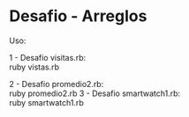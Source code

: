 # Desafio - Arreglos

Uso:

1 - Desafio visitas.rb:<br>
  ruby vistas.rb

2 - Desafio promedio2.rb:<br>
  ruby promedio2.rb
3 - Desafio smartwatch1.rb:<br>
  ruby smartwatch1.rb
